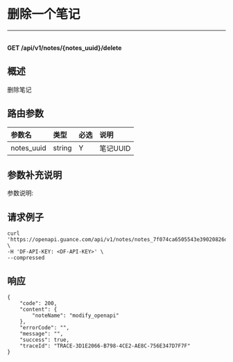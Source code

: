 # 删除一个笔记

---

<br />**GET /api/v1/notes/\{notes_uuid\}/delete**

## 概述
删除笔记




## 路由参数

| 参数名        | 类型     | 必选   | 说明              |
|:-----------|:-------|:-----|:----------------|
| notes_uuid | string | Y | 笔记UUID<br> |


## 参数补充说明

参数说明:




## 请求例子
```shell
curl 'https://openapi.guance.com/api/v1/notes/notes_7f074ca6505543e39020826d84ad6687/delete' \
-H 'DF-API-KEY: <DF-API-KEY>' \
--compressed 
```




## 响应
```shell
{
    "code": 200,
    "content": {
        "noteName": "modify_openapi"
    },
    "errorCode": "",
    "message": "",
    "success": true,
    "traceId": "TRACE-3D1E2066-B798-4CE2-AE8C-756E347D7F7F"
} 
```




